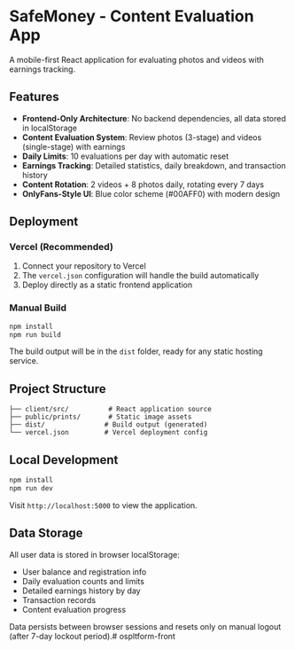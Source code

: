 # SafeMoney - Content Evaluation App

A mobile-first React application for evaluating photos and videos with earnings tracking.

## Features

- **Frontend-Only Architecture**: No backend dependencies, all data stored in localStorage
- **Content Evaluation System**: Review photos (3-stage) and videos (single-stage) with earnings
- **Daily Limits**: 10 evaluations per day with automatic reset
- **Earnings Tracking**: Detailed statistics, daily breakdown, and transaction history
- **Content Rotation**: 2 videos + 8 photos daily, rotating every 7 days
- **OnlyFans-Style UI**: Blue color scheme (#00AFF0) with modern design

## Deployment

### Vercel (Recommended)

1. Connect your repository to Vercel
2. The `vercel.json` configuration will handle the build automatically
3. Deploy directly as a static frontend application

### Manual Build

```bash
npm install
npm run build
```

The build output will be in the `dist` folder, ready for any static hosting service.

## Project Structure

```
├── client/src/          # React application source
├── public/prints/       # Static image assets
├── dist/               # Build output (generated)
└── vercel.json         # Vercel deployment config
```

## Local Development

```bash
npm install
npm run dev
```

Visit `http://localhost:5000` to view the application.

## Data Storage

All user data is stored in browser localStorage:
- User balance and registration info
- Daily evaluation counts and limits
- Detailed earnings history by day
- Transaction records
- Content evaluation progress

Data persists between browser sessions and resets only on manual logout (after 7-day lockout period).# ospltform-front
